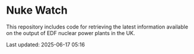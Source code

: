 # Nuke Watch

This repository includes code for retrieving the latest information available on the output of EDF nuclear power plants in the UK.

Last updated: 2025-06-17 05:16